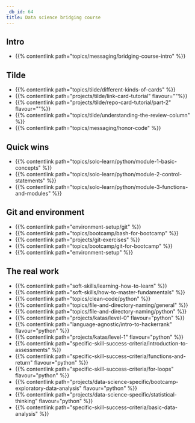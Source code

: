 ```yaml
---
_db_id: 64
title: Data science bridging course
---
```


## Intro

- {{% contentlink path="topics/messaging/bridging-course-intro" %}}

## Tilde

- {{% contentlink path="topics/tilde/different-kinds-of-cards" %}}
- {{% contentlink path="projects/tilde/link-card-tutorial" flavour=""%}}
- {{% contentlink path="projects/tilde/repo-card-tutorial/part-2" flavour=""%}}
- {{% contentlink path="topics/tilde/understanding-the-review-column" %}}
- {{% contentlink path="topics/messaging/honor-code" %}}

## Quick wins

- {{% contentlink path="topics/solo-learn/python/module-1-basic-concepts" %}}
- {{% contentlink path="topics/solo-learn/python/module-2-control-statements" %}}
- {{% contentlink path="topics/solo-learn/python/module-3-functions-and-modules" %}}
## Git and environment

- {{% contentlink path="environment-setup/git" %}}
- {{% contentlink path="topics/bootcamp/bash-for-bootcamp" %}}
- {{% contentlink path="projects/git-exercises" %}}
- {{% contentlink path="topics/bootcamp/git-for-bootcamp" %}}
- {{% contentlink path="environment-setup" %}}
## The real work

- {{% contentlink path="soft-skills/learning-how-to-learn" %}}
- {{% contentlink path="soft-skills/how-to-master-fundamentals" %}}
- {{% contentlink path="topics/clean-code/python" %}}
- {{% contentlink path="topics/file-and-directory-naming/general" %}}
- {{% contentlink path="topics/file-and-directory-naming/python" %}}
- {{% contentlink path="projects/katas/level-0" flavour="python" %}}
- {{% contentlink path="language-agnostic/intro-to-hackerrank" flavour="python" %}}
- {{% contentlink path="projects/katas/level-1" flavour="python" %}}
- {{% contentlink path="specific-skill-success-criteria/introduction-to-assessments" %}}
- {{% contentlink path="specific-skill-success-criteria/functions-and-return" flavour="python" %}}
- {{% contentlink path="specific-skill-success-criteria/for-loops" flavour="python" %}}
- {{% contentlink path="projects/data-science-specific/bootcamp-exploratory-data-analysis" flavour="python" %}}
- {{% contentlink path="projects/data-science-specific/statistical-thinking" flavour="python" %}}
- {{% contentlink path="specific-skill-success-criteria/basic-data-analysis" %}}
